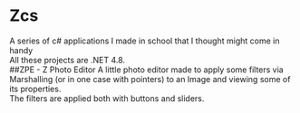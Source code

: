 # Zcs
A series of c# applications I made in school that I thought might come in handy<br>
All these projects are .NET 4.8.<br>
##ZPE - Z Photo Editor
A little photo editor made to apply some filters via Marshalling (or in one case with pointers) to an Image and viewing some of its properties.<br>
The filters are applied both with buttons and sliders.

